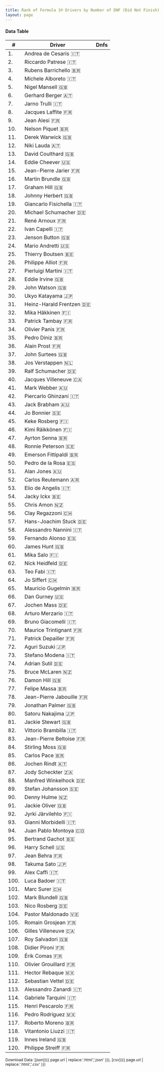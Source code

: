 ```yaml
---
title: Rank of Formula 1® Drivers by Number of DNF (Did Not Finish)
layout: page
---
```


<canvas id="chart" width="400" height="180"></canvas>
<script>
var data = {
    "datasets": [
        {
            "backgroundColor": "#f3a935",
            "borderColor": "#f68639",
            "borderWidth": 1,
            "data": [],
            "label": "Dnfs"
        }
    ],
    "labels": [
        "Andrea de Cesaris",
        "Riccardo Patrese",
        "Rubens Barrichello",
        "Michele Alboreto",
        "Nigel Mansell",
        "Gerhard Berger",
        "Jarno Trulli",
        "Jacques Laffite",
        "Jean Alesi",
        "Nelson Piquet",
        "Derek Warwick",
        "Niki Lauda",
        "David Coulthard",
        "Eddie Cheever",
        "Jean-Pierre Jarier",
        "Martin Brundle",
        "Graham Hill",
        "Johnny Herbert",
        "Giancarlo Fisichella",
        "Michael Schumacher",
        "René Arnoux",
        "Ivan Capelli",
        "Jenson Button",
        "Mario Andretti",
        "Thierry Boutsen",
        "Philippe Alliot",
        "Pierluigi Martini",
        "Eddie Irvine",
        "John Watson",
        "Ukyo Katayama",
        "Heinz-Harald Frentzen",
        "Mika Häkkinen",
        "Patrick Tambay",
        "Olivier Panis",
        "Pedro Diniz",
        "Alain Prost",
        "John Surtees",
        "Jos Verstappen",
        "Ralf Schumacher",
        "Jacques Villeneuve",
        "Mark Webber",
        "Piercarlo Ghinzani",
        "Jack Brabham",
        "Jo Bonnier",
        "Keke Rosberg",
        "Kimi Räikkönen",
        "Ayrton Senna",
        "Ronnie Peterson",
        "Emerson Fittipaldi",
        "Pedro de la Rosa",
        "Alan Jones",
        "Carlos Reutemann",
        "Elio de Angelis",
        "Jacky Ickx",
        "Chris Amon",
        "Clay Regazzoni",
        "Hans-Joachim Stuck",
        "Alessandro Nannini",
        "Fernando Alonso",
        "James Hunt",
        "Mika Salo",
        "Nick Heidfeld",
        "Teo Fabi",
        "Jo Siffert",
        "Maurício Gugelmin",
        "Dan Gurney",
        "Jochen Mass",
        "Arturo Merzario",
        "Bruno Giacomelli",
        "Maurice Trintignant",
        "Patrick Depailler",
        "Aguri Suzuki",
        "Stefano Modena",
        "Adrian Sutil",
        "Bruce McLaren",
        "Damon Hill",
        "Felipe Massa",
        "Jean-Pierre Jabouille",
        "Jonathan Palmer",
        "Satoru Nakajima",
        "Jackie Stewart",
        "Vittorio Brambilla",
        "Jean-Pierre Beltoise",
        "Stirling Moss",
        "Carlos Pace",
        "Jochen Rindt",
        "Jody Scheckter",
        "Manfred Winkelhock",
        "Stefan Johansson",
        "Denny Hulme",
        "Jackie Oliver",
        "Jyrki Järvilehto",
        "Gianni Morbidelli",
        "Juan Pablo Montoya",
        "Bertrand Gachot",
        "Harry Schell",
        "Jean Behra",
        "Takuma Sato",
        "Alex Caffi",
        "Luca Badoer",
        "Marc Surer",
        "Mark Blundell",
        "Nico Rosberg",
        "Pastor Maldonado",
        "Romain Grosjean",
        "Gilles Villeneuve",
        "Roy Salvadori",
        "Didier Pironi",
        "Érik Comas",
        "Olivier Grouillard",
        "Hector Rebaque",
        "Sebastian Vettel",
        "Alessandro Zanardi",
        "Gabriele Tarquini",
        "Henri Pescarolo",
        "Pedro Rodríguez",
        "Roberto Moreno",
        "Vitantonio Liuzzi",
        "Innes Ireland",
        "Philippe Streiff"
    ]
};
var options = {
  legend: {
    display: false
  },
  scales: {
    xAxes: [{
      ticks: {
        beginAtZero: true,
        maxRotation: 180,
        display: window.innerWidth > 800
      }
    }],
    yAxes: [{
      ticks: {
        beginAtZero: true
      }
    }]
  },
  onResize: function(chart, size) {
    chart.options.scales.xAxes[0].ticks.display = size.width > 800;
  }
};
new Chart("chart", {
    data: data,
    type: 'bar',
    options: options
});
</script>



#### Data Table

| # | Driver | Dnfs |
|--|--|--|
| 1. | Andrea de Cesaris 🇮🇹 |   |
| 2. | Riccardo Patrese 🇮🇹 |   |
| 3. | Rubens Barrichello 🇧🇷 |   |
| 4. | Michele Alboreto 🇮🇹 |   |
| 5. | Nigel Mansell 🇬🇧 |   |
| 6. | Gerhard Berger 🇦🇹 |   |
| 7. | Jarno Trulli 🇮🇹 |   |
| 8. | Jacques Laffite 🇫🇷 |   |
| 9. | Jean Alesi 🇫🇷 |   |
| 10. | Nelson Piquet 🇧🇷 |   |
| 11. | Derek Warwick 🇬🇧 |   |
| 12. | Niki Lauda 🇦🇹 |   |
| 13. | David Coulthard 🇬🇧 |   |
| 14. | Eddie Cheever 🇺🇸 |   |
| 15. | Jean-Pierre Jarier 🇫🇷 |   |
| 16. | Martin Brundle 🇬🇧 |   |
| 17. | Graham Hill 🇬🇧 |   |
| 18. | Johnny Herbert 🇬🇧 |   |
| 19. | Giancarlo Fisichella 🇮🇹 |   |
| 20. | Michael Schumacher 🇩🇪 |   |
| 21. | René Arnoux 🇫🇷 |   |
| 22. | Ivan Capelli 🇮🇹 |   |
| 23. | Jenson Button 🇬🇧 |   |
| 24. | Mario Andretti 🇺🇸 |   |
| 25. | Thierry Boutsen 🇧🇪 |   |
| 26. | Philippe Alliot 🇫🇷 |   |
| 27. | Pierluigi Martini 🇮🇹 |   |
| 28. | Eddie Irvine 🇬🇧 |   |
| 29. | John Watson 🇬🇧 |   |
| 30. | Ukyo Katayama 🇯🇵 |   |
| 31. | Heinz-Harald Frentzen 🇩🇪 |   |
| 32. | Mika Häkkinen 🇫🇮 |   |
| 33. | Patrick Tambay 🇫🇷 |   |
| 34. | Olivier Panis 🇫🇷 |   |
| 35. | Pedro Diniz 🇧🇷 |   |
| 36. | Alain Prost 🇫🇷 |   |
| 37. | John Surtees 🇬🇧 |   |
| 38. | Jos Verstappen 🇳🇱 |   |
| 39. | Ralf Schumacher 🇩🇪 |   |
| 40. | Jacques Villeneuve 🇨🇦 |   |
| 41. | Mark Webber 🇦🇺 |   |
| 42. | Piercarlo Ghinzani 🇮🇹 |   |
| 43. | Jack Brabham 🇦🇺 |   |
| 44. | Jo Bonnier 🇸🇪 |   |
| 45. | Keke Rosberg 🇫🇮 |   |
| 46. | Kimi Räikkönen 🇫🇮 |   |
| 47. | Ayrton Senna 🇧🇷 |   |
| 48. | Ronnie Peterson 🇸🇪 |   |
| 49. | Emerson Fittipaldi 🇧🇷 |   |
| 50. | Pedro de la Rosa 🇪🇸 |   |
| 51. | Alan Jones 🇦🇺 |   |
| 52. | Carlos Reutemann 🇦🇷 |   |
| 53. | Elio de Angelis 🇮🇹 |   |
| 54. | Jacky Ickx 🇧🇪 |   |
| 55. | Chris Amon 🇳🇿 |   |
| 56. | Clay Regazzoni 🇨🇭 |   |
| 57. | Hans-Joachim Stuck 🇩🇪 |   |
| 58. | Alessandro Nannini 🇮🇹 |   |
| 59. | Fernando Alonso 🇪🇸 |   |
| 60. | James Hunt 🇬🇧 |   |
| 61. | Mika Salo 🇫🇮 |   |
| 62. | Nick Heidfeld 🇩🇪 |   |
| 63. | Teo Fabi 🇮🇹 |   |
| 64. | Jo Siffert 🇨🇭 |   |
| 65. | Maurício Gugelmin 🇧🇷 |   |
| 66. | Dan Gurney 🇺🇸 |   |
| 67. | Jochen Mass 🇩🇪 |   |
| 68. | Arturo Merzario 🇮🇹 |   |
| 69. | Bruno Giacomelli 🇮🇹 |   |
| 70. | Maurice Trintignant 🇫🇷 |   |
| 71. | Patrick Depailler 🇫🇷 |   |
| 72. | Aguri Suzuki 🇯🇵 |   |
| 73. | Stefano Modena 🇮🇹 |   |
| 74. | Adrian Sutil 🇩🇪 |   |
| 75. | Bruce McLaren 🇳🇿 |   |
| 76. | Damon Hill 🇬🇧 |   |
| 77. | Felipe Massa 🇧🇷 |   |
| 78. | Jean-Pierre Jabouille 🇫🇷 |   |
| 79. | Jonathan Palmer 🇬🇧 |   |
| 80. | Satoru Nakajima 🇯🇵 |   |
| 81. | Jackie Stewart 🇬🇧 |   |
| 82. | Vittorio Brambilla 🇮🇹 |   |
| 83. | Jean-Pierre Beltoise 🇫🇷 |   |
| 84. | Stirling Moss 🇬🇧 |   |
| 85. | Carlos Pace 🇧🇷 |   |
| 86. | Jochen Rindt 🇦🇹 |   |
| 87. | Jody Scheckter 🇿🇦 |   |
| 88. | Manfred Winkelhock 🇩🇪 |   |
| 89. | Stefan Johansson 🇸🇪 |   |
| 90. | Denny Hulme 🇳🇿 |   |
| 91. | Jackie Oliver 🇬🇧 |   |
| 92. | Jyrki Järvilehto 🇫🇮 |   |
| 93. | Gianni Morbidelli 🇮🇹 |   |
| 94. | Juan Pablo Montoya 🇨🇴 |   |
| 95. | Bertrand Gachot 🇧🇪 |   |
| 96. | Harry Schell 🇺🇸 |   |
| 97. | Jean Behra 🇫🇷 |   |
| 98. | Takuma Sato 🇯🇵 |   |
| 99. | Alex Caffi 🇮🇹 |   |
| 100. | Luca Badoer 🇮🇹 |   |
| 101. | Marc Surer 🇨🇭 |   |
| 102. | Mark Blundell 🇬🇧 |   |
| 103. | Nico Rosberg 🇩🇪 |   |
| 104. | Pastor Maldonado 🇻🇪 |   |
| 105. | Romain Grosjean 🇫🇷 |   |
| 106. | Gilles Villeneuve 🇨🇦 |   |
| 107. | Roy Salvadori 🇬🇧 |   |
| 108. | Didier Pironi 🇫🇷 |   |
| 109. | Érik Comas 🇫🇷 |   |
| 110. | Olivier Grouillard 🇫🇷 |   |
| 111. | Hector Rebaque 🇲🇽 |   |
| 112. | Sebastian Vettel 🇩🇪 |   |
| 113. | Alessandro Zanardi 🇮🇹 |   |
| 114. | Gabriele Tarquini 🇮🇹 |   |
| 115. | Henri Pescarolo 🇫🇷 |   |
| 116. | Pedro Rodríguez 🇲🇽 |   |
| 117. | Roberto Moreno 🇧🇷 |   |
| 118. | Vitantonio Liuzzi 🇮🇹 |   |
| 119. | Innes Ireland 🇬🇧 |   |
| 120. | Philippe Streiff 🇫🇷 |   |

<small>Download Data: [json]({{ page.url | replace:'.html','.json' }}), [csv]({{ page.url | replace:'.html','.csv' }})</small>
